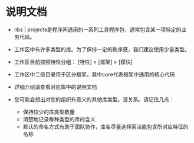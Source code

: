 # 说明文档
- libs | projects是程序间通用的一系列工具程序包，通常包含某一项特定的业务代码。

- 工作区中有许多类型的库。为了保持一定的秩序感，我们建议使用少量类型。

- 工作区目前按照特性分组： [特性] > [框架] > [模块]

- 工作区中二级目录用于区分框架，其中core代表框架中通用的核心代码

- 详细介绍请查看对应库中的说明文档

- 您可能会想出对您的组织有意义的其他库类型。没关系。请记住几点：
  - 保持较少的库类型数量
  - 清楚地记录每种类型的库的含义
  - 默认的命名方式有助于团队协作，库名尽量选择简洁能包含所对应特征的名称
